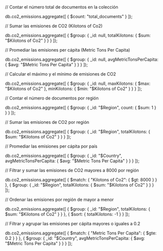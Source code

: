 // Contar el número total de documentos en la colección

db.co2_emissions.aggregate([
  { $count: "total_documents" }
]);

// Sumar las emisiones de CO2 (Kilotons of Co2)

db.co2_emissions.aggregate([
  { $group: { _id: null, totalKilotons: { $sum: "$Kilotons of Co2" } } }
]);

// Promediar las emisiones per cápita (Metric Tons Per Capita)

db.co2_emissions.aggregate([
  { $group: { _id: null, avgMetricTonsPerCapita: { $avg: "$Metric Tons Per Capita" } } }
]);

// Calcular el máximo y el mínimo de emisiones de CO2

db.co2_emissions.aggregate([
  { $group: { _id: null, maxKilotons: { $max: "$Kilotons of Co2" }, minKilotons: { $min: "$Kilotons of Co2" } } }
]);

// Contar el número de documentos por región

db.co2_emissions.aggregate([
  { $group: { _id: "$Region", count: { $sum: 1 } } }
]);

// Sumar las emisiones de CO2 por región

db.co2_emissions.aggregate([
  { $group: { _id: "$Region", totalKilotons: { $sum: "$Kilotons of Co2" } } }
]);

// Promediar las emisiones per cápita por país

db.co2_emissions.aggregate([
  { $group: { _id: "$Country", avgMetricTonsPerCapita: { $avg: "$Metric Tons Per Capita" } } }
]);

// Filtrar y sumar las emisiones de CO2 mayores a 8000 por región

db.co2_emissions.aggregate([
  { $match: { "Kilotons of Co2": { $gt: 8000 } } },
  { $group: { _id: "$Region", totalKilotons: { $sum: "$Kilotons of Co2" } } }
]);

// Ordenar las emisiones por región de mayor a menor

db.co2_emissions.aggregate([
  { $group: { _id: "$Region", totalKilotons: { $sum: "$Kilotons of Co2" } } },
  { $sort: { totalKilotons: -1 } }
]);

// Filtrar y agrupar las emisiones per cápita mayores o iguales a 0.2

db.co2_emissions.aggregate([
  { $match: { "Metric Tons Per Capita": { $gte: 0.2 } } },
  { $group: { _id: "$Country", avgMetricTonsPerCapita: { $avg: "$Metric Tons Per Capita" } } }
]);

